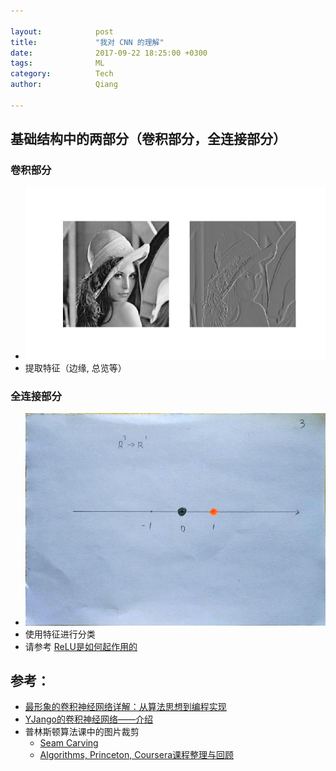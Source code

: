 ```yaml
---

layout:            post  
title:             "我对 CNN 的理解"  
date:              2017-09-22 18:25:00 +0300  
tags:              ML
category:          Tech  
author:            Qiang  

---
```


## 基础结构中的两部分（卷积部分，全连接部分）

### 卷积部分
- ![](img/conv.jpeg)
- 提取特征（边缘, 总览等）

### 全连接部分
- ![](img/l3.jpg)
- 使用特征进行分类
- 请参考 [ReLU是如何起作用的](http://blog.qiangzhonghua.com/blog/tech/HowReluWorks)


## 参考：
- [最形象的卷积神经网络详解：从算法思想到编程实现](https://www.sohu.com/a/126742834_473283/?pvid=000115_3w_a)
- [YJango的卷积神经网络——介绍](https://zhuanlan.zhihu.com/p/27642620)
- 普林斯顿算法课中的图片裁剪
    - [Seam Carving](http://nifty.stanford.edu/2015/hug-seam-carving/)
    - [Algorithms, Princeton, Coursera课程整理与回顾](http://blog.csdn.net/yunhsiao/article/details/50405328)
